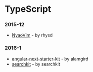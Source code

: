 # TypeScript

### 2015-12
- [NyaoVim](https://github.com/rhysd/NyaoVim) - by rhysd
### 2016-1
- [angular-next-starter-kit](https://github.com/alamgird/angular-next-starter-kit) - by alamgird
- [searchkit](https://github.com/searchkit/searchkit) - by searchkit
